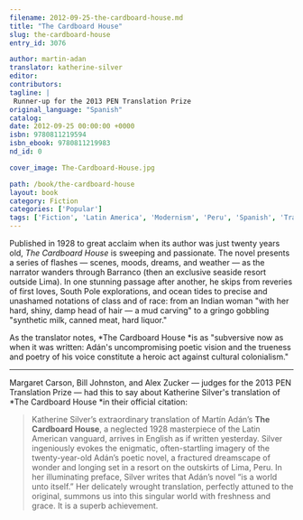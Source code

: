 ```yaml
---
filename: 2012-09-25-the-cardboard-house.md
title: "The Cardboard House"
slug: the-cardboard-house
entry_id: 3076

author: martin-adan
translator: katherine-silver
editor: 
contributors: 
tagline: |
 Runner-up for the 2013 PEN Translation Prize
original_language: "Spanish"
catalog: 
date: 2012-09-25 00:00:00 +0000 
isbn: 9780811219594
isbn_ebook: 9780811219983
nd_id: 0

cover_image: The-Cardboard-House.jpg

path: /book/the-cardboard-house
layout: book
category: Fiction
categories: ['Popular']
tags: ['Fiction', 'Latin America', 'Modernism', 'Peru', 'Spanish', 'Translation from Spanish']
---
```

Published in 1928 to great acclaim when its author was just twenty years old, *The Cardboard House* is sweeping and passionate. The novel presents a series of flashes — scenes, moods, dreams, and weather — as the narrator wanders through Barranco (then an exclusive seaside resort outside Lima). In one stunning passage after another, he skips from reveries of first loves, South Pole explorations, and ocean tides to precise and unashamed notations of class and of race: from an Indian woman "with her hard, shiny, damp head of hair — a mud carving" to a gringo gobbling "synthetic milk, canned meat, hard liquor."

As the translator notes, *The Cardboard House *is as "subversive now as when it was written: Adán's uncompromising poetic vision and the trueness and poetry of his voice constitute a heroic act against cultural colonialism." 

*   *   *

Margaret Carson, Bill Johnston, and Alex Zucker — judges for the 2013 PEN Translation Prize — had this to say about Katherine Silver's translation of *The Cardboard House *in their official citation:

> Katherine Silver’s extraordinary translation of Martín Adán’s **The Cardboard House**, a neglected 1928 masterpiece of the Latin American vanguard, arrives in English as if written yesterday. Silver ingeniously evokes the enigmatic, often-startling imagery of the twenty-year-old Adán’s poetic novel, a fractured dreamscape of wonder and longing set in a resort on the outskirts of Lima, Peru. In her illuminating preface, Silver writes that Adán’s novel “is a world unto itself.” Her delicately wrought translation, perfectly attuned to the original, summons us into this singular world with freshness and grace. It is a superb achievement.





